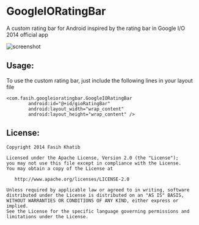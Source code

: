 GoogleIORatingBar
=================

A custom rating bar for Android inspired by the rating bar in Google I/O 2014 official app

![screenshot](http://i.imgur.com/t5JXbaP.png?1)

## Usage:
To use the custom rating bar, just include the following lines in your layout file

```
<com.fasih.googleioratingbar.GoogleIORatingBar 
	    android:id="@+id/gioRatingBar"
	    android:layout_width="wrap_content"
	    android:layout_height="wrap_content" />
```

## License:
```
Copyright 2014 Fasih Khatib

Licensed under the Apache License, Version 2.0 (the "License");
you may not use this file except in compliance with the License.
You may obtain a copy of the License at

   http://www.apache.org/licenses/LICENSE-2.0

Unless required by applicable law or agreed to in writing, software
distributed under the License is distributed on an "AS IS" BASIS,
WITHOUT WARRANTIES OR CONDITIONS OF ANY KIND, either express or implied.
See the License for the specific language governing permissions and
limitations under the License.
```
